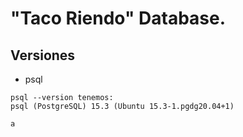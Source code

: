 # "Taco Riendo" Database. 

## Versiones

* psql
```
psql --version tenemos:
psql (PostgreSQL) 15.3 (Ubuntu 15.3-1.pgdg20.04+1)
```

```
a
```